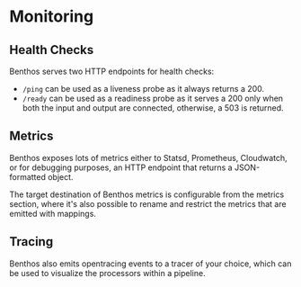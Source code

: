 # Monitoring

## Health Checks

Benthos serves two HTTP endpoints for health checks:

- `/ping` can be used as a liveness probe as it always returns a 200.
- `/ready` can be used as a readiness probe as it serves a 200 only when both the input and output are connected, otherwise, a 503 is returned.

## Metrics

Benthos exposes lots of metrics either to Statsd, Prometheus, Cloudwatch, or for debugging purposes, an HTTP endpoint that returns a JSON-formatted object.

The target destination of Benthos metrics is configurable from the metrics section, where it's also possible to rename and restrict the metrics that are emitted with mappings.

## Tracing

Benthos also emits opentracing events to a tracer of your choice, which can be used to visualize the processors within a pipeline.